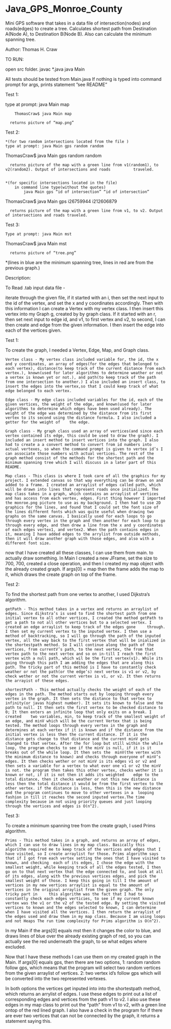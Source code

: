 # Java_GPS_Monroe_County

Mini GPS software that takes in a data file of intersection(nodes) and roads(edges) to create a tree. Calculates shortest path from Destination A(Node A), to Destination B(Node B). Also can calculate the minimum spanning tree.

Author: Thomas H. Craw


TO RUN:

open src folder.
javac *.java
java Main

All tests should be tested from Main.java
If nothing is typed into command prompt for args, prints statement ”see README” 

Test 1:
  
  type at prompt: java Main map
    
    	ThomasCraw$ java Main map

      returns picture of “map.png”

Test 2:

	*(for two random intersections located from the file )
	type at prompt: java Main gps random random

  ThomasCraw$ java Main gps random random

      returns picture of the map with a green line from v1(random1), to v2(random2). Output of intersections and roads          traveled.

	
	*(for specific intersections located in the file)
		in command line type(without the quotes) 
			java Main gps “id of intersection” “id of intersection”

  ThomasCraw$ java Main gps i26759944 i212606879

      returns picture of the map with a green line from v1, to v2. Output of intersections and roads traveled.

Test 3:

	Type at prompt: java Main mst

  ThomasCraw$ java Main mst

      returns picture of “tree.png” 

  *(lines in blue are the minimum spanning tree, lines in red are from the previous graph.)


Description:

To Read .tab input data file -

 iterate through the given file, if it started with an i, then set the next input to the id of the vertex, and set the x and y coordinates accordingly. Then with this information I can create a Vertex with my vertex class. I then insert this vertex into my Graph g, created by by graph class. If it started with an r, then set next input to edge id, and v1, to first vertex and v2, to second, I can then create and edge from the given information. I then insert the edge into each of the vertices given.

Test 1:

To create the graph, I needed a Vertex, Edge, Map, and Graph class.
	
	Vertex class - My vertex class included variable for, the id, the x and y coordinates, an array of edges(for the edges that belonged to each vertex), distance(to keep track of the current distance from each vertex.), known(used for later algorithms to determine weather or not a vertex is known yet or not.), and path(to keep track of the path from one intersection to another.) I also included an insert class, to insert the edges into the vertex,so that I could keep track of what edge belonged to each vertex.
	
	Edge class - My edge class included variables for the id, each of the given vertices, the weight of the edge, and known(used for later algorithms to determine which edges have been used already). The weight of the edge was determined by the distance from its first vertex to its second using the distance formula. I also included a getter for the weight of 	the edge.
	
	Graph class - My graph class used an array of vertices(and since each vertex contained its edge, this could be used to draw the graph). I included an insert method to insert vertices into the graph. I also had to create a a convert method to convert from id numbers into actual vertexes, so when the command prompt is given to vertex id’s I can associate those numbers with actual vertices. The rest of the graph method consist of the methods for the shortest path and the minimum spanning tree which I will discuss in a later part of this README.
	
	Map class - This class is where I took care of all the graphics for my project. I extended canvas so that way everything can be drawn on and added to a frame. I created an arraylist of edges called path, which will be drawn into lines that represent roads once initialized. The map class takes in a graph, which contains an arraylist of vertices and has access from each vertex, edges. First thing however I imported the monroe.png picture to use as my background. I then had to use 2D graphics for the lines, and found that I could set the font size of the lines different fonts which was quite useful when drawing two graphs on the same canvas. I basically used for each loops to go through every vertex in the graph and then another for each loop to go through every edge, and then drew a line from the x and y coordinates of each edges vertex1, and vertex2. When the path contains edges in it, meaning I have added edges to the arrylist from outside methods, then it will draw another graph with those edges, and also with a different font size.

now that I have created all these classes, I can use them from main. to actually draw something. In Main I created a new JFrame, set the size to 700, 700, created a close operation, and then I created my map object with the already created graph. If args[0] = map then the frame adds the map to it, which draws the create graph on top of the frame.

Test 2: 

To find the shortest path from one vertex to another, I used Dijkstra’s algorithm. 

	getPath - This method takes in a vertex and returns an arraylist of edges. Since dijkstra’s is used to find the shortest path from one initial vertex to all other vertices, I created the method getPath to get a path to not all other vertices but to a selected vertex. I created an edge arraylist to keep track of the edges gone 	through. I then	set my current vertex to the inputed vertex. I then use a method of backtracking, so I will go through the path of the inputed vertex, all the way back to the first vertex that will be inialized in the shortestpath method. So I will continue along the path of the vertices, from currentV’s path, to the next vertex, the from that vertex path to the next vertex and so on in-till I reach the first vertex with a null path, which wil be the first vertex(v1). While its going through this path I am adding the edges that are along this path. The tricky part of this method is I have to constantly check weather or not the path(or the edge’s) next vertex is v1 or v2, by check wether or not the current vertex is v1, or v2. It then returns the arrayist of these edges.
	
	shortestPath - This method actually checks the weight of each of the edges in the path. The method starts out by looping through every vertex in the graph. It then sets the distance to that vertex to infinity(or javas highest number). It sets its known to false and the path to null. It then sets the first vertex to be checked distance to 0; It then enters an infinite loop that only exits on a break. I created 	two variables, min, to keep track of the smallest weight of an edge, and minV which will be the current Vertex that is being tested. The method loops through every vertex in the graph and determines at each vertex if it is known and if the distance from the initial vertex is less then the current distance. If it is the distance gets change to that distance and the current minV gets changed to that vertex. After the for loop but still within the while loop, the program checks to see if the minV is null, if it is it breaks out of the while loop. It then sets the 	minV(the vertex with the minimum distance to known) and checks through everyone of minV’s edges. It then checks wether or not minV is its edges v1 or v2 and then sets a variable for a vertex to what ever one v1 or v2 the minV is not. the program then takes this other vertex, checks wether it is known or not, if it is not then it adds its weighted 	edge to the total distance, then it checks weather or not this new distance is less then the total distance it would be from the first vertex to the other vertex. if the distance is less, then this is the new distance and the program continues to move to other vertexes in a 	looping fashion in till it reaches the second inputed vertex.The time complexity because im not using priority queues and just looping through the vertices and edges is O(n^2).

Test 3:

To create a minimum spanning tree from the create graph, I used Prims algorithm.
	
	Prims - This method takes in a graph, and returns an array of edges, which I can use to draw lines in my map class. Basically this algorithm required me to keep track of the vertices and edges that I have visited, so I create arraylist for those. Prims algorithm says that if I got from each vertex setting the ones that I have visited to known, and checking 	each of its edges, I chose the edge with the smallest weight, while keeping track of all the edges tested, I then go on to that next vertex that the edge connected to, and look at all of its edges, along with the previous vertices edges, and pick the smallest weight of those. I keep this going in till I the amount of vertices in my new vertices arraylist is equal to the amount of vertices in the original arraylist from the given graph. The only tricky part in 	this algorithm was the fact that I had to constantly check each edges verticies, to see if my current known vertex was the v1 or the v2 of the tested edge. By setting the visited vertices to known and the edges selected to known, I can determine when I have visited all the vertices. I then return the arraylist of the edges used and draw them in my map class. Because I am using loops and not Heaps The run time complexity for Prims algorithm is O(n^2).

In my Main if the args[0] equals mst then it changes the color to blue, and draws lines of blue over the already existing graph of red, so you can actually see the red underneath the graph, to se what edges where excluded.


Now that I have these methods I can use them on my created graph in the Main. If args[0] equals gps, then there are two options,
	1: random random follow gps, which means that the program will select two random vertices from the given arraylist of vertices.
	2: two vertex id’s follow gps which will be converted into the two represented vertexes.

In both options the vertices get inputed into into the shortestpath method, which returns an arrylist of edges. I use these edges to print out a list of corresponding edges and vertices from the path v1 to v2. I also use these edges in my map class to print out the “path” from v1 to v2, with a green line ontop of the red lined graph. I also have a check in the program for if there are ever two vertices that can not be connected by the graph, it returns a statement saying this.
